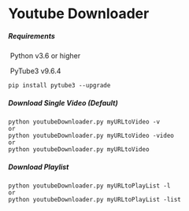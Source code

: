 # Youtube Downloader	

##### Requirements

​	Python v3.6 or higher

​	PyTube3 v9.6.4

```
pip install pytube3 --upgrade
```



##### Download Single Video (Default)

```
python youtubeDownloader.py myURLtoVideo -v
or
python youtubeDownloader.py myURLtoVideo -video
or
python youtubeDownloader.py myURLtoVideo
```

##### Download Playlist

```
python youtubeDownloader.py myURLtoPlayList -l
or
python youtubeDownloader.py myURLtoPlayList -list
```

